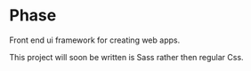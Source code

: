 Phase
=====

Front end ui framework for creating web apps.

This project will soon be written is Sass rather then regular Css.

